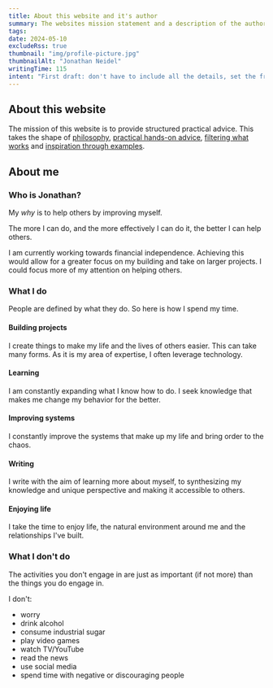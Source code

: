 ```yaml
---
title: About this website and it's author
summary: The websites mission statement and a description of the author.
tags:
date: 2024-05-10
excludeRss: true
thumbnail: "img/profile-picture.jpg"
thumbnailAlt: "Jonathan Neidel"
writingTime: 115
intent: "First draft: don't have to include all the details, set the frame and expand it later. Only use verbs to describe myself."
---
```


## About this website

The mission of this website is to provide structured practical advice.
This takes the shape of [philosophy](essay), [practical hands-on advice](guide),
[filtering what works](review) and [inspiration through examples](project).

## About me

### Who is Jonathan?

My _why_ is to help others by improving myself.

The more I can do, and the more effectively I can do it, the better I can help others.

I am currently working towards financial independence.
Achieving this would allow for a greater focus on my building and take on larger projects.
I could focus more of my attention on helping others.

### What I do

People are defined by what they do.
So here is how I spend my time.

#### Building projects

I create things to make my life and the lives of others easier.
This can take many forms.
As it is my area of expertise, I often leverage technology.

#### Learning

I am constantly expanding what I know how to do.
I seek knowledge that makes me change my behavior for the better.

#### Improving systems

I constantly improve the systems that make up my life and bring order to the chaos.

#### Writing

I write with the aim of learning more about myself, to synthesizing my knowledge
and unique perspective and making it accessible to others.

#### Enjoying life

I take the time to enjoy life, the natural environment around me and the
relationships I've built.

### What I don't do

The activities you don't engage in are just as important (if not more) than the
things you do engage in.

I don't:
- worry
- drink alcohol
- consume industrial sugar
- play video games
- watch TV/YouTube
- read the news
- use social media
- spend time with negative or discouraging people
